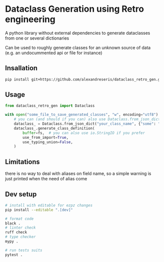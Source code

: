 # Dataclass Generation using Retro engineering

A python library without external dependencies to generate dataclasses from one or several dictionaries

Can be used to roughly generate classes for an unknown source of data (e.g. an undocummented api or file for instance)

## Insallation

```sh
pip install git+https://github.com/alexandreseris/dataclass_retro_gen.git
```

## Usage

```python
from dataclass_retro_gen import Dataclass

with open("some_file_to_save_generated_classes", "w", encoding="utf8") as fs:
    # you can (and should if you can) also use Dataclass.from_json_dicts to generate better results
    dataclass_ = Dataclass.from_json_dict("your_class_name", {"some": "dictionnary"})
    dataclass_.generate_class_definition(
        buffer=fs,  # you can also use io.StringIO if you prefer
        use_from_import=True,
        use_typing_union=False,
    )
```

## Limitations

there is no way to deal with aliases on field name, so a simple warning is just printed when the need of alias come

## Dev setup

```sh
# install with editable for ezpz changes
pip install --editable ".[dev]"

# format code
black .
# linter check
ruff check
# type checker
mypy .

# run tests suits
pytest .
```
